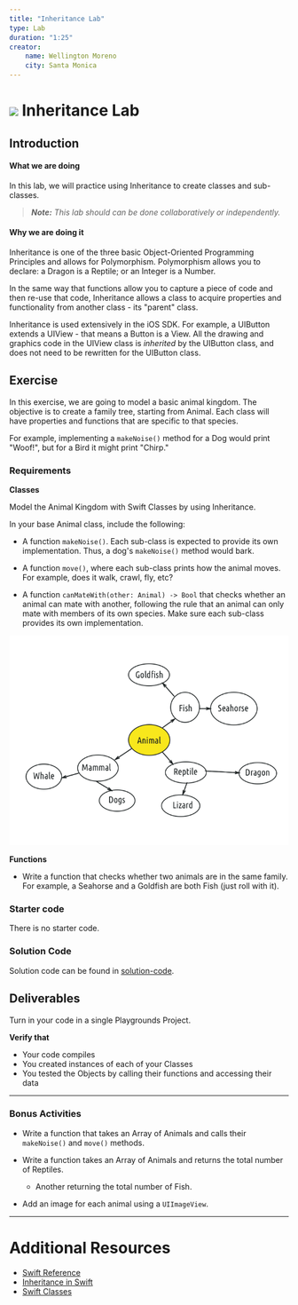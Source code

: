 ```yaml
---
title: "Inheritance Lab"
type: Lab
duration: "1:25"
creator:
    name: Wellington Moreno
    city: Santa Monica
---
```


# ![](https://ga-dash.s3.amazonaws.com/production/assets/logo-9f88ae6c9c3871690e33280fcf557f33.png) Inheritance Lab

## Introduction

#### What we are doing

In this lab, we will practice using Inheritance to create classes and sub-classes.

> ***Note:*** _This lab should can be done collaboratively or independently._


#### Why we are doing it

Inheritance is one of the three basic Object-Oriented Programming Principles and allows for Polymorphism. Polymorphism allows you to declare: a Dragon is a Reptile; or an Integer is a Number.

In the same way that functions allow you to capture a piece of code and then re-use that code, Inheritance allows a class to acquire properties and functionality from another class - its "parent" class.

Inheritance is used extensively in the iOS SDK. For example, a UIButton extends a UIView - that means a Button is a View.  All the drawing and graphics code in the UIView class is *inherited* by the UIButton class, and does not need to be rewritten for the UIButton class.

## Exercise

In this exercise, we are going to model a basic animal kingdom. The objective is to create a family tree, starting from Animal. Each class will have properties and functions that are specific to that species.

For example, implementing a `makeNoise()` method for a Dog would print "Woof!", but for a Bird it might print "Chirp."

### Requirements

**Classes**

Model the Animal Kingdom with Swift Classes by using Inheritance.

In your base Animal class, include the following:

+ A function `makeNoise()`. Each sub-class is expected to provide its own implementation. Thus, a dog's `makeNoise()` method would bark.

+ A function `move()`, where each sub-class prints how the animal moves. For example, does it walk, crawl, fly, etc?

+ A function `canMateWith(other: Animal) -> Bool` that checks whether an animal can mate with another, following the rule that an animal can only mate with members of its own species. Make sure each sub-class provides its own implementation.

![Animal Kingdom](assets/Animal-Kingdom.png)

**Functions**

+ Write a function that checks whether two animals are in the same family. For example, a Seahorse and a Goldfish are both Fish (just roll with it).


### Starter code
There is no starter code.


### Solution Code
Solution code can be found in [solution-code](solution-code).

## Deliverables

Turn in your code in a single Playgrounds Project.


**Verify that**
+ Your code compiles
+ You created instances of each of your Classes
+ You tested the Objects by calling their functions and accessing their data


---

### Bonus Activities

+ Write a function that takes an Array of Animals and calls their `makeNoise()` and `move()` methods.

+ Write a function takes an Array of Animals and returns the total number of Reptiles.
    + Another returning the total number of Fish.


+ Add an image for each animal using a `UIImageView`.

---

# Additional Resources

+ [Swift Reference](https://developer.apple.com/library/ios/documentation/Swift/Conceptual/Swift_Programming_Language/GuidedTour.html#//apple_ref/doc/uid/TP40014097-CH2-ID1)
+ [Inheritance in Swift](https://developer.apple.com/library/ios/documentation/Swift/Conceptual/Swift_Programming_Language/Inheritance.html)
+ [Swift Classes](https://developer.apple.com/library/ios/documentation/Swift/Conceptual/Swift_Programming_Language/ClassesAndStructures.html)
